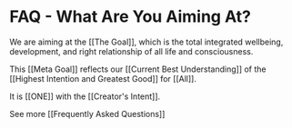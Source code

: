# FAQ - What Are You Aiming At?

We are aiming at the [[The Goal]], which is the total integrated wellbeing, development, and right relationship of all life and consciousness. 

This [[Meta Goal]] reflects our [[Current Best Understanding]] of the [[Highest Intention and Greatest Good]] for [[All]]. 

It is [[ONE]] with the [[Creator's Intent]]. 

See more [[Frequently Asked Questions]]  
